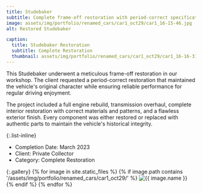 ```yaml
---
title: Studebaker
subtitle: Complete frame-off restoration with period-correct specifications
image: assets/img/portfolio/renamed_cars/car1_oct29/car1_16-15-46.jpg
alt: Restored Studebaker

caption:
  title: Studebaker Restoration
  subtitle: Complete Restoration
  thumbnail: assets/img/portfolio/renamed_cars/car1_oct29/car1_16-16-31.jpg
---
```

This Studebaker underwent a meticulous frame-off restoration in our workshop. The client requested a period-correct restoration that maintained the vehicle's original character while ensuring reliable performance for regular driving enjoyment.

The project included a full engine rebuild, transmission overhaul, complete interior restoration with correct materials and patterns, and a flawless exterior finish. Every component was either restored or replaced with authentic parts to maintain the vehicle's historical integrity.

{:.list-inline}

- Completion Date: March 2023
- Client: Private Collector
- Category: Complete Restoration

{:.gallery}
{% for image in site.static_files %}
  {% if image.path contains '/assets/img/portfolio/renamed_cars/car1_oct29/' %}
    <img src="{{ image.path }}" alt="{{ image.name }}" class="img-fluid" />
  {% endif %}
{% endfor %}
